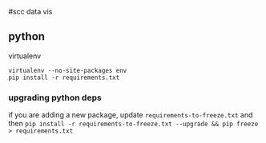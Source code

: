 #scc data vis


## python
virtualenv

    virtualenv --no-site-packages env
    pip install -r requirements.txt

### upgrading python deps
if you are adding a new package, update `requirements-to-freeze.txt` and then `pip install -r requirements-to-freeze.txt --upgrade && pip freeze > requirements.txt`

